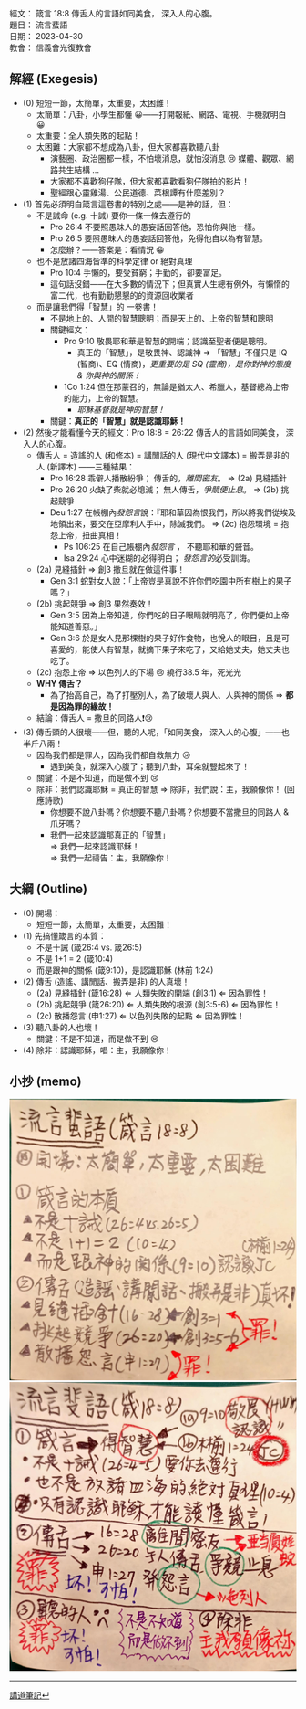 經文：   箴言 18:8 傳舌人的言語如同美食， 深入人的心腹。   
題目：   流言蜚語  
日期：   2023-04-30  
教會：   信義會光復教會  


## 解經 (Exegesis)

- (0) 短短一節，太簡單，太重要，太困難！
	- 太簡單：八卦，小學生都懂 😀——打開報紙、網路、電視、手機就明白 😀
	- 太重要：全人類失敗的起點！
	- 太困難：大家都不想成為八卦，但大家都喜歡聽八卦
		- 演藝圈、政治圈都一樣，不怕壞消息，就怕沒消息 😢 媒體、觀眾、網路共生結構 ...
		- 大家都不喜歡狗仔隊，但大家都喜歡看狗仔隊拍的影片！
		- 聖經跟心靈雞湯、公民道德、菜根譚有什麼差別？
- (1) 首先必須明白箴言這卷書的特別之處——是神的話，但：
	- 不是誡命 (e.g. 十誡) 要你一條一條去遵行的
		- Pro 26:4 不要照愚昧人的愚妄話回答他，恐怕你與他一樣。 
		- Pro 26:5 要照愚昧人的愚妄話回答他，免得他自以為有智慧。 
		- 怎麼辦？——答案是：看情況 😀
	- 也不是放諸四海皆準的科學定律 or 絕對真理
		- Pro 10:4 手懶的，要受貧窮；手勤的，卻要富足。 
		- 這句話沒錯——在大多數的情況下；但真實人生總有例外，有懶惰的富二代，也有勤勤懇懇的的資源回收業者
	- 而是讓我們得「智慧」的 一卷書！
		- 不是地上的、人間的智慧聰明；而是天上的、上帝的智慧和聰明
		- 關鍵經文：
			- Pro 9:10 敬畏耶和華是智慧的開端；認識至聖者便是聰明。 
				- 真正的「智慧」，是敬畏神、認識神 ⇒ 「智慧」不僅只是 IQ (智商)、EQ (情商)，*更重要的是 SQ (靈商)，是你對神的態度 & 你與神的關係！*
			- 1Co 1:24 但在那蒙召的，無論是猶太人、希臘人，基督總為上帝的能力，上帝的智慧。 
				- *耶穌基督就是神的智慧！*
		- 關鍵：**真正的「智慧」就是認識耶穌！**
- (2) 然後才能看懂今天的經文：Pro 18:8 = 26:22 傳舌人的言語如同美食， 深入人的心腹。
	- 傳舌人 = 造謠的人 (和修本) = 講閒話的人 (現代中文譯本) = 搬弄是非的人 (新譯本) ——三種結果：
		- Pro 16:28 乖僻人播散紛爭； 傳舌的，*離間密友*。 ⇒ (2a) 見縫插針
		- Pro 26:20 火缺了柴就必熄滅； 無人傳舌，*爭競便止息*。 ⇒ (2b) 挑起競爭
		- Deu 1:27 在帳棚內*發怨言*說：『耶和華因為恨我們，所以將我們從埃及地領出來，要交在亞摩利人手中，除滅我們。  ⇒ (2c) 抱怨環境 = 抱怨上帝，扭曲真相！
			- Ps 106:25 在自己帳棚內*發怨言* ， 不聽耶和華的聲音。
			- Isa 29:24 心中迷糊的必得明白； *發怨言的*必受訓誨。 
	- (2a) 見縫插針 ⇒ 創3 撒旦就在做這件事！
		- Gen 3:1 蛇對女人說：「上帝豈是真說不許你們吃園中所有樹上的果子嗎？」 
	- (2b) 挑起競爭 ⇒ 創3 果然奏效！
		- Gen 3:5 因為上帝知道，你們吃的日子眼睛就明亮了，你們便如上帝能知道善惡。」
		- Gen 3:6  於是女人見那棵樹的果子好作食物，也悅人的眼目，且是可喜愛的，能使人有智慧，就摘下果子來吃了，又給她丈夫，她丈夫也吃了。 
	- (2c) 抱怨上帝 ⇒ 以色列人的下場 😢 繞行38.5 年，死光光
	- **WHY 傳舌？** 
		- 為了抬高自己，為了打壓別人，為了破壞人與人、人與神的關係 ⇒ **都是因為罪的緣故！**
	- 結論：傳舌人 = 撒旦的同路人❗😢
- (3) 傳舌頭的人很壞——但，聽的人呢，「如同美食， 深入人的心腹」——也半斤八兩！
	- 因為我們都是罪人，因為我們都自救無力 😢
		- 遇到美食，就深入心腹了；聽到八卦，耳朵就豎起來了！
	- 關鍵：不是不知道，而是做不到 😢
	- 除非：我們認識耶穌 = 真正的智慧 ⇒ 除非，我們說：主，我願像你！ (回應詩歌)
		- 你想要不說八卦嗎？你想要不聽八卦嗎？你想要不當撒旦的同路人 & 爪牙嗎？
		- 我們一起來認識那真正的「智慧」   
		  ⇒ 我們一起來認識耶穌！   
		  ⇒ 我們一起禱告：主，我願像你！


## 大綱 (Outline)

- (0) 開場：
	- 短短一節，太簡單，太重要，太困難！
- (1) 先搞懂箴言的本質：
	- 不是十誡 (箴26:4 vs. 箴26:5)
	- 不是 1+1 = 2 (箴10:4)
	- 而是跟神的關係 (箴9:10)，是認識耶穌 (林前 1:24)
- (2) 傳舌 (造謠、講閒話、搬弄是非) 的人真壞！
	- (2a) 見縫插針 (箴16:28) ⇐ 人類失敗的開端 (創3:1) ⇐ 因為罪性！
	- (2b) 挑起競爭 (箴26:20) ⇐ 人類失敗的根源 (創3:5-6) ⇐ 因為罪性！
	- (2c) 散播怨言 (申1:27) ⇐ 以色列失敗的起點 ⇐ 因為罪性！
- (3) 聽八卦的人也壞！
	- 關鍵：不是不知道，而是做不到 😢
- (4) 除非：認識耶穌，唱：主，我願像你！

## 小抄 (memo)
![images/2023-04-30-箴18.8小抄a.jpg](images/2023-04-30-箴18.8小抄a.jpg)
![images/2023-04-30-箴18.8小抄b.jpg](images/2023-04-30-箴18.8小抄b.jpg)

---


[講道筆記↵](README.md)


